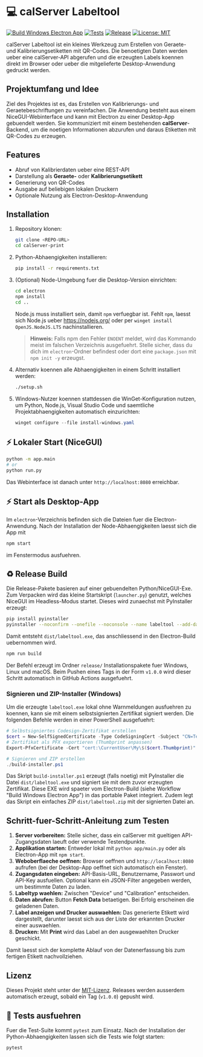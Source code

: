 # 💻 calServer Labeltool

[![Build Windows Electron App](https://github.com/bastelix/calServer-print/actions/workflows/build-windows.yml/badge.svg)](https://github.com/bastelix/calServer-print/actions/workflows/build-windows.yml)
[![Tests](https://github.com/bastelix/calServer-print/actions/workflows/tests.yml/badge.svg)](https://github.com/bastelix/calServer-print/actions/workflows/tests.yml)
[![Release](https://img.shields.io/github/v/release/bastelix/calServer-print?label=release)](https://github.com/bastelix/calServer-print/releases/latest)
[![License: MIT](https://img.shields.io/badge/License-MIT-green.svg)](LICENSE)

calServer Labeltool ist ein kleines Werkzeug zum Erstellen von Geraete- und Kalibrierungsetiketten mit QR-Codes. Die benoetigten Daten werden ueber eine calServer-API abgerufen und die erzeugten Labels koennen direkt im Browser oder ueber die mitgelieferte Desktop-Anwendung gedruckt werden.

## Projektumfang und Idee

Ziel des Projektes ist es, das Erstellen von Kalibrierungs- und Geraetebeschriftungen zu vereinfachen. Die Anwendung besteht aus einem NiceGUI-Webinterface und kann mit Electron zu einer Desktop-App gebuendelt werden. Sie kommuniziert mit einem bestehenden **calServer**-Backend, um die noetigen Informationen abzurufen und daraus Etiketten mit QR-Codes zu erzeugen.

## Features

- Abruf von Kalibrierdaten ueber eine REST-API
- Darstellung als **Geraete-** oder **Kalibrierungsetikett**
- Generierung von QR-Codes
- Ausgabe auf beliebigen lokalen Druckern
- Optionale Nutzung als Electron-Desktop-Anwendung

## Installation

1. Repository klonen:
   ```bash
   git clone <REPO-URL>
   cd calServer-print
   ```
2. Python-Abhaengigkeiten installieren:
   ```bash
   pip install -r requirements.txt
   ```
3. (Optional) Node-Umgebung fuer die Desktop-Version einrichten:
   ```bash
   cd electron
   npm install
   cd ..
   ```
   Node.js muss installiert sein, damit `npm` verfuegbar ist. Fehlt `npm`,
   laesst sich Node.js ueber <https://nodejs.org/> oder per
   `winget install OpenJS.NodeJS.LTS` nachinstallieren.
   > **Hinweis:** Falls npm den Fehler `ENOENT` meldet, wird das Kommando meist
   > im falschen Verzeichnis ausgefuehrt. Stelle sicher, dass du dich im
   > `electron`-Ordner befindest oder dort eine `package.json` mit
   > `npm init -y` erzeugst.

4. Alternativ koennen alle Abhaengigkeiten in einem Schritt installiert
   werden:
   ```bash
   ./setup.sh
   ```
5. Windows-Nutzer koennen stattdessen die WinGet-Konfiguration nutzen,
   um Python, Node.js, Visual Studio Code und saemtliche
   Projektabhaengigkeiten automatisch einzurichten:
   ```powershell
   winget configure --file install-windows.yaml
   ```

## ⚡ Lokaler Start (NiceGUI)

```bash
python -m app.main
# or
python run.py
```

Das Webinterface ist danach unter `http://localhost:8080` erreichbar.

## ⚡ Start als Desktop-App

Im `electron`-Verzeichnis befinden sich die Dateien fuer die Electron-Anwendung. Nach der Installation der Node-Abhaengigkeiten laesst sich die App mit

```bash
npm start
```

im Fenstermodus ausfuehren.

## ♻ Release Build

Die Release-Pakete basieren auf einer gebuendelten Python/NiceGUI-Exe.
Zum Verpacken wird das kleine Startskript (`launcher.py`) genutzt,
welches NiceGUI im Headless-Modus startet. Dieses wird zunaechst mit
PyInstaller erzeugt:

```bash
pip install pyinstaller
pyinstaller --noconfirm --onefile --noconsole --name labeltool --add-data "app;app" launcher.py
```

Damit entsteht `dist/labeltool.exe`, das anschliessend in den Electron-Build uebernommen wird.

```bash
npm run build
```

Der Befehl erzeugt im Ordner `release/` Installationspakete fuer Windows, Linux und macOS. Beim Pushen eines Tags in der Form `v1.0.0` wird dieser Schritt automatisch in GitHub Actions ausgefuehrt.

### Signieren und ZIP-Installer (Windows)

Um die erzeugte `labeltool.exe` lokal ohne Warnmeldungen ausfuehren zu koennen,
kann sie mit einem selbstsignierten Zertifikat signiert werden. Die folgenden
Befehle werden in einer PowerShell ausgefuehrt:

```powershell
# Selbstsigniertes Codesign-Zertifikat erstellen
$cert = New-SelfSignedCertificate -Type CodeSigningCert -Subject "CN=Test Cert" -CertStoreLocation "cert:\CurrentUser\My"
# Zertifikat als PFX exportieren (Thumbprint anpassen)
Export-PfxCertificate -Cert "cert:\CurrentUser\My\$($cert.Thumbprint)" -FilePath cert\selfsign.pfx -Password (ConvertTo-SecureString -String "testpass" -Force -AsPlainText)

# Signieren und ZIP erstellen
./build-installer.ps1
```

Das Skript `build-installer.ps1` erzeugt (falls noetig) mit PyInstaller die
Datei `dist/labeltool.exe` und signiert sie mit dem zuvor erzeugten
Zertifikat. Diese EXE wird spaeter vom Electron-Build (siehe Workflow
"Build Windows Electron App") in das portable Paket integriert. Zudem legt
das Skript ein einfaches ZIP `dist/labeltool.zip` mit der signierten Datei
an.

## Schritt-fuer-Schritt-Anleitung zum Testen

1. **Server vorbereiten:** Stelle sicher, dass ein calServer mit gueltigen API-Zugangsdaten laeuft oder verwende Testendpunkte.
2. **Applikation starten:** Entweder lokal mit `python app/main.py` oder als Electron-App mit `npm start`.
3. **Weboberflaeche oeffnen:** Browser oeffnen und `http://localhost:8080` aufrufen (bei der Desktop-App oeffnet sich automatisch ein Fenster).
4. **Zugangsdaten eingeben:** API-Basis-URL, Benutzername, Passwort und API-Key ausfuellen. Optional kann ein JSON-Filter angegeben werden, um bestimmte Daten zu laden.
5. **Labeltyp waehlen:** Zwischen "Device" und "Calibration" entscheiden.
6. **Daten abrufen:** Button **Fetch Data** betaetigen. Bei Erfolg erscheinen die geladenen Daten.
7. **Label anzeigen und Drucker auswaehlen:** Das generierte Etikett wird dargestellt, darunter laesst sich aus der Liste der erkannten Drucker einer auswaehlen.
8. **Drucken:** Mit **Print** wird das Label an den ausgewaehlten Drucker geschickt.

Damit laesst sich der komplette Ablauf von der Datenerfassung bis zum fertigen Etikett nachvollziehen.

## Lizenz

Dieses Projekt steht unter der [MIT-Lizenz](LICENSE).
Releases werden ausserdem automatisch erzeugt, sobald ein Tag (`v1.0.0`) gepusht wird.

## 🧪 Tests ausfuehren

Fuer die Test-Suite kommt `pytest` zum Einsatz. Nach der Installation der
Python-Abhaengigkeiten lassen sich die Tests wie folgt starten:

```bash
pytest
```
